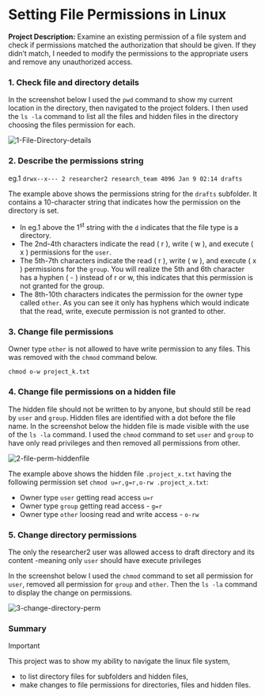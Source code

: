 # Setting File Permissions in Linux
**Project Description:** Examine an existing permission of a file system and check if permissions matched the authorization that should be given. 
If they didn’t match, I needed to modify the permissions to the appropriate users and remove any unauthorized access.

### 1. Check file and directory details
  In the screenshot below I used the `pwd` command to show my current location in the directory,
  then navigated to the project folders. I then used the `ls -la` command to list all the files and hidden
  files in the directory choosing the files permission for each.
  
![1-File-Directory-details](https://github.com/laroper/linux-file-permissions/assets/165287449/3766b808-f7af-428a-a6f0-a6385224b55a)

### 2. Describe the permissions string
eg.1 ``` drwx--x--- 2 researcher2 research_team 4096 Jan 9 02:14 drafts ```

The example above shows the permissions string for the `drafts` subfolder. It contains a 10-character string that indicates how the permission on the
directory is set. 
+ In eg.1 above the 1<sup>st</sup> string with the `d` indicates that the file type is a directory.
+ The 2nd-4th characters indicate the read ( r ), write ( w ), and execute ( x ) permissions for the `user`.
+ The 5th-7th characters indicate the read ( r ), write ( w ), and execute ( x ) permissions for the `group`.
  You will realize the 5th and 6th character has a hyphen ( - ) instead of r or w, this indicates that this permission is not granted for the group.
+ The 8th-10th characters indicates the permission for the owner type called `other`. As you can see it only has hyphens
  which would indicate that the read, write, execute permission is not granted to other.

### 3. Change file permissions
Owner type `other` is not allowed to have write permission to any files. This was removed with the `chmod` command below.
``` 
chmod o-w project_k.txt
```

### 4. Change file permissions on a hidden file
The hidden file should not be written to by anyone, but should still be read by `user` and `group`. Hidden files are identified with a dot before the file name.
In the screenshot below the hidden file is made visible with the use of the `ls -la` command. I used the `chmod` command to set `user` and `group` to have only
read privileges and then removed all permissions from other. 

![2-file-perm-hiddenfile](https://github.com/laroper/linux-file-permissions/assets/165287449/35dfe952-394b-4e67-81ea-e61f5490272e)

The example above shows the hidden file `.project_x.txt` having the following permission set ``` chmod u=r,g=r,o-rw .project_x.txt ```:
+ Owner type `user` getting read access  `u=r`
+ Owner type `group` getting read access - `g=r`
+ Owner type `other` loosing read and write access - `o-rw`
  
### 5. Change directory permissions
The only the researcher2 user was allowed access to draft directory and its content -meaning only `user` should have execute privileges

In the screenshot below I used the `chmod` command to set all permission for `user`, removed all permission for `group` and `other`. Then the `ls -la` command to
display the change on permissions.

![3-change-directory-perm](https://github.com/laroper/linux-file-permissions/assets/165287449/dd294294-c2d2-40f4-8356-e31eada6654b)

### Summary
> [!IMPORTANT]
> This project was to show my ability to navigate the linux file system,
> + to list directory files for subfolders and hidden files,
> + make changes to file permissions for directories, files and hidden files.
